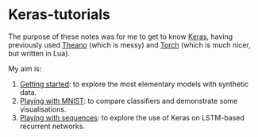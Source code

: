 # Keras-tutorials

The purpose of these notes was for me to get to know <a href="http://keras.io">Keras</a>, having previously used <a href="http://deeplearning.net/software/theano/">Theano</a> (which is messy) and <a href="http://torch.ch">Torch</a> (which is much nicer, but written in Lua).

My aim is:

1. <a href="https://github.com/box121209/Keras-tutorials/blob/master/1_getting_started.ipynb">Getting started</a>: to explore the most elementary models with synthetic data.
2. <a href="https://github.com/box121209/Keras-tutorials/blob/master/2_playing_with_MNIST.ipynb">Playing with MNIST</a>: to compare classifiers and demonstrate some visualisations.
3. <a href="https://github.com/box121209/Keras-tutorials/blob/master/3_playing_with_sequences.ipynb">Playing with sequences</a>: to explore the use of Keras on LSTM-based recurrent networks.
